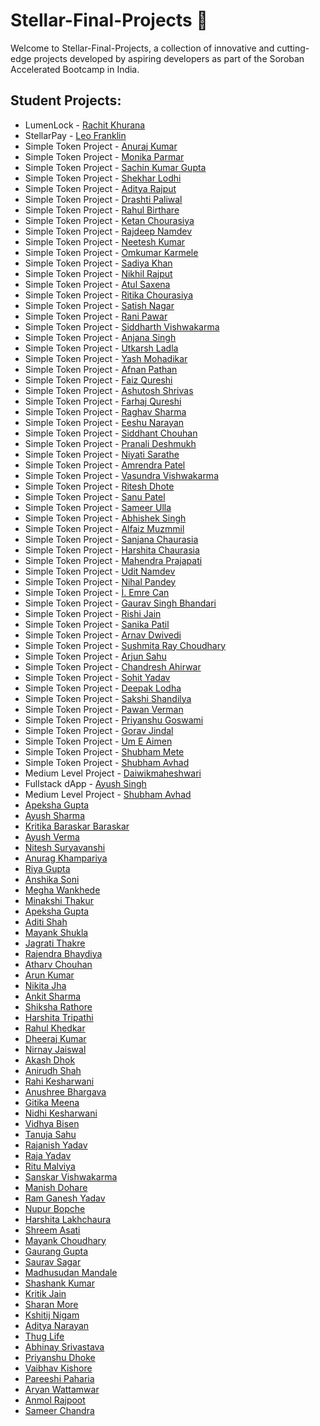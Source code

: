 # Stellar-Final-Projects 🌌

Welcome to Stellar-Final-Projects, a collection of innovative and cutting-edge projects developed by aspiring developers as part of the Soroban Accelerated Bootcamp in India. 

## Student Projects:

- LumenLock - [Rachit Khurana](https://github.com/notnotrachit/lumenlock)
- StellarPay - [Leo Franklin](https://github.com/LeoFranklin015/StellarPay)
- Simple Token Project - [Anuraj Kumar](https://github.com/anurajkumarchaurasiya/blockchain)
- Simple Token Project - [Monika Parmar](https://github.com/monika000000111111111/bgi1)
- Simple Token Project - [Sachin Kumar Gupta](https://github.com/0506CS201036/BLOCKCHAIN_BOOTCAMP)
- Simple Token Project - [Shekhar Lodhi](https://github.com/Shekharlodhi/soroban-birt)
- Simple Token Project - [Aditya Rajput](https://github.com/Aditya-cmd69/soroban_birts)
- Simple Token Project - [Drashti Paliwal](https://github.com/drashjumbo/soroban-birts)
- Simple Token Project - [Rahul Birthare](https://github.com/rahulbirthare/soroban_BansL)
- Simple Token Project - [Ketan Chourasiya](https://github.com/ketanchourasiya1/Bansal-)
- Simple Token Project - [Rajdeep Namdev](https://github.com/RajdeepNamdev018/Soroban_Birts)
- Simple Token Project - [Neetesh Kumar](https://github.com/Neetesh17/steller_birts7)
- Simple Token Project - [Omkumar Karmele](https://github.com/omkarmele10/Stellar-Birts_1)
- Simple Token Project - [Sadiya Khan](https://github.com/sadiyakhan2004/Risein-Final-Project)
- Simple Token Project - [Nikhil Rajput](https://github.com/nikhilrajput15/soroban-bansal)
- Simple Token Project - [Atul Saxena](https://github.com/Atul-Saxena/soroban-Birts) 
- Simple Token Project - [Ritika Chourasiya](https://github.com/riti46/soroban-Birts)
- Simple Token Project - [Satish Nagar](https://github.com/Satish-Nagar/my-first)
- Simple Token Project - [Rani Pawar](https://github.com/ranipawar7777/ranipawar0077birt--college)
- Simple Token Project - [Siddharth Vishwakarma](https://github.com/Siddharthvish07/soroban)
- Simple Token Project - [Anjana Singh](https://github.com/anjanasingh2003/soroban_1)
- Simple Token Project - [Utkarsh Ladla](https://github.com/utkarsh-ladla/Soroban-Final-Project)
- Simple Token Project - [Yash Mohadikar](https://github.com/Yashx073/Risein-Yash)
- Simple Token Project - [Afnan Pathan](https://github.com/Afnanpathan2004/Risen_Afnan)
- Simple Token Project - [Faiz Qureshi](https://github.com/FaizQureshi17/faizqureshibootcampfinalcase)
- Simple Token Project - [Ashutosh Shrivas](https://github.com/Ashutosh123098/Ashubansal)
- Simple Token Project - [Farhaj Qureshi](https://github.com/Farhajqureshi/FarhajQureshi-Bootcamp-finalCase)
- Simple Token Project - [Raghav Sharma](https://github.com/RaghavDandotiya/soroban_Birts)
- Simple Token Project - [Eeshu Narayan](https://github.com/eeshunarayan15/Soroban)
- Simple Token Project - [Siddhant Chouhan](https://github.com/siddhantchouhan1/sorobanbirt)
- Simple Token Project - [Pranali Deshmukh](https://github.com/Pranalideshmukh09/soroban_Birt_)
- Simple Token Project - [Niyati Sarathe](https://github.com/niyati-sarathe/soroban)
- Simple Token Project - [Amrendra Patel](https://github.com/Amrendra0/soroban-Birts)
- Simple Token Project - [Vasundra Vishwakarma](https://github.com/burj-khalifa/Solomon-Risein)
- Simple Token Project - [Ritesh Dhote](https://github.com/robotritesh/web3-birt)
- Simple Token Project - [Sanu Patel](https://github.com/sanupatel9229/soroban_birt_)
- Simple Token Project - [Sameer Ulla](https://github.com/sameerpathan91/soroban-Birt)
- Simple Token Project - [Abhishek Singh](https://github.com/abhii-coder/soroban)
- Simple Token Project - [Alfaiz Muzmmil](https://github.com/Alfu378/solo--bansal)
- Simple Token Project - [Sanjana Chaurasia](https://github.com/sanjnachaurasia/solo)
- Simple Token Project - [Harshita Chaurasia](https://github.com/HarshitaChaurasiaa/Soroban_Bansal)
- Simple Token Project - [Mahendra Prajapati](https://github.com/Mahendra9131/Mahendra-Prajapati1)
- Simple Token Project - [Udit Namdev](https://github.com/coderudit2003/uditbirt)
- Simple Token Project - [Nihal Pandey](https://github.com/Nihal-Pandey-2302/Final_Project)
- Simple Token Project - [İ. Emre Can](https://github.com/xKaramizah/Risein_Soroban_Bootcamp)
- Simple Token Project - [Gaurav Singh Bhandari](https://github.com/Gaurav7192/soroban-Birts)
- Simple Token Project - [Rishi Jain](https://github.com/rishihjain/Soroban-Accelerated-Bootcamp-in-India-Final-Project)
- Simple Token Project - [Sanika Patil](https://github.com/sanikapatil06/Sanika-RiseIn)
- Simple Token Project - [Arnav Dwivedi](https://github.com/arnav-1208/soroban-Birts)
- Simple Token Project - [Sushmita Ray Choudhary](https://github.com/sushcancode/Soroban_Birts)
- Simple Token Project - [Arjun Sahu](https://github.com/arjunsahu001/sotroban_bansal)
- Simple Token Project - [Chandresh Ahirwar](https://github.com/chandresh9399/birt)
- Simple Token Project - [Sohit Yadav](https://github.com/sohitydv/SOROBAN)
- Simple Token Project - [Deepak Lodha](https://github.com/deepaklodha532/contractrust)
- Simple Token Project - [Sakshi Shandilya](https://github.com/sakshishandilya123/soroban_birt_)
- Simple Token Project - [Pawan Verman](https://github.com/pawanverman393/soroban-3)
- Simple Token Project - [Priyanshu Goswami](https://github.com/Prince32277/bgi2)
- Simple Token Project - [Gorav Jindal](https://github.com/Gorav22/Soroban)
- Simple Token Project - [Um E Aimen](https://github.com/um-e-aimen/Rise-in)
- Simple Token Project - [Shubham Mete](https://github.com/Shubhammete/Soroban-Accelerated-Bootcamp-Final-Project)
- Simple Token Project - [Shubham Avhad](https://github.com/savhad2510/final-project)
- Medium Level Project - [Daiwikmaheshwari](https://github.com/Yakshaproject/Yaksha1.0)
- Fullstack dApp - [Ayush Singh](https://github.com/ayushsingh82/Snooker)
- Medium Level Project - [Shubham Avhad](https://github.com/savhad2510/final-project)
- [Apeksha Gupta](https://github.com/apeksha9452/bu-it)
- [Ayush Sharma](https://github.com/ayushsharma8x/ayush-token-bu)
- [Kritika Baraskar  Baraskar](https://github.com/kritikabaraskar/Bu_stellar)
- [Ayush Verma](https://github.com/Ayush-23479/Final-Project)
- [Nitesh Suryavanshi](https://github.com/Nsurya1/BUIT_steller_981)
- [Anurag Khampariya](https://github.com/anuragkhampariya/BU_stellar)
- [Riya Gupta](https://github.com/RiyaMP36mp6787/Riya-Token-Bu)
- [Anshika Soni](https://github.com/anshikasoni1/anshikasoni.rust)
- [Megha Wankhede](https://github.com/MeghaWankhede/bu.steller)
- [Minakshi Thakur](https://github.com/Meenakshi-Thakor/Final-project)
- [Apeksha Gupta](https://github.com/apeksha9452/bu-it)
- [Aditi Shah](https://github.com/Aditi890/aditi-token-bu)
- [Mayank Shukla](https://github.com/MYNKcodes/Mayank-Token-BU)
- [Jagrati Thakre](https://github.com/JagratiThakre/jagrati-token-BU)
- [Rajendra Bhaydiya](https://github.com/Rajendrabhaydiya/Rajendra-token-BU)
- [Atharv Chouhan](https://github.com/AtharvC21/blockchain)
- [Arun Kumar](https://github.com/2003ArunKumar/Arun-token-BU)
- [Nikita Jha](https://github.com/Nikitajha04/bu_steller)
- [Ankit Sharma](https://github.com/ankitsharma154/ankitsharma-Token-Bu)
- [Shiksha Rathore](https://github.com/ShikshaRathore/shiksha-token-BU)
- [Harshita Tripathi](https://github.com/tripathiharshita25/my-token)
- [Rahul Khedkar](https://github.com/rahulkhedkar454/counter-BU)
- [Dheeraj Kumar](https://github.com/dheerajsoni99/dheeraj-token-barkatullah-university)
- [Nirnay Jaiswal](https://github.com/nir0812/nirnay-counter)
- [Akash Dhok](https://github.com/akashdhok/Akash-Token-Bu)
- [Anirudh Shah](https://github.com/vibe8989/anirudh_token_bu)
- [Rahi Kesharwani](https://github.com/rahi2207h/Rahi-Token-BU)
- [Anushree Bhargava](https://github.com/Anu80-spec/Anushree.rust)
- [Gitika Meena](https://github.com/Gitika762004/Gitika-token-BU)
- [Nidhi Kesharwani](https://github.com/nidhikesharvani2/BU_STELLER)
- [Vidhya Bisen](https://github.com/Vidhyabisen/bu_steller)
- [Tanuja Sahu](https://github.com/Tanuja-sahu/Tanuja-Token-BU)
- [Rajanish Yadav](https://github.com/yadavrajanish37/Rajanish-Token-BU)
- [Raja Yadav](https://github.com/RajaProgramming/Raja-Token-Bu)
- [Ritu Malviya](https://github.com/Ritu-malviya/Ritu-Token-BU)
- [Sanskar Vishwakarma](https://github.com/sanskarvishwak/Sanskar-Token-Bu)
- [Manish Dohare](https://github.com/manishdohare1250/Manish-Token-BU)
- [Ram Ganesh Yadav](https://github.com/RamGaneshYadav/Ramganesh_token)
- [Nupur Bopche](https://github.com/Nupur-Bopche20/BU_Stellar)
- [Harshita Lakhchaura](https://github.com/harshita-lakhchaura/Votting-soroban)
- [Shreem Asati](https://github.com/shreem-123/voting-soroban)
- [Mayank Choudhary](https://github.com/Master-Coder12/Token-mayank-iiitb)
- [Gaurang Gupta](https://github.com/Gauranggupta01/Token-Gaurang-IIITBh)
- [Saurav Sagar](https://github.com/SauravSagar199/token-Saurav-IIITB)
- [Madhusudan Mandale](https://github.com/Madhusudan6114/token-madhusudan-IIITB)
- [Shashank Kumar](https://github.com/WR-Shashank/Token-Shashank-IIITB)
- [Kritik Jain](https://github.com/kritik8/Final-Project)
- [Sharan More](https://github.com/Sharan150/token-sharan-IIITB)
- [Kshitij Nigam](https://github.com/kshitijnig24/Token-Kshitij-IIITB)
- [Aditya Narayan](https://github.com/Invincible454708/Token-narayan-IIITB)
- [Thug Life](https://github.com/Shekhar00100/token-shekhar-IIITB)
- [Abhinay Srivastava](https://github.com/ABHINAY945/Final-project)
- [Priyanshu Dhoke](https://github.com/priyanshudhoke/Token-Priyanshu-IIITB)
- [Vaibhav Kishore](https://github.com/WeeKayEs/token-vaibhav-iiitb)
- [Pareeshi Paharia](https://github.com/Sunshield90/Token-Pareeshi-IIIT-Bhopal)
- [Aryan Wattamwar](https://github.com/Aryan1623/Token_Aryan_IIITB)
- [Anmol Rajpoot](https://github.com/AnmolRajpoot25/token-anmol-IIITBhopal)
- [Sameer Chandra](https://github.com/sameerchan/Final-Project)
